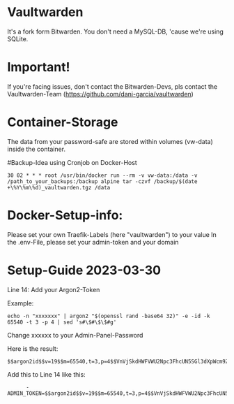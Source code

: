 # Vaultwarden
It's a fork form Bitwarden. You don't need a MySQL-DB, 'cause we're using SQLite.

# Important!
If you're facing issues, don't contact the Bitwarden-Devs, pls contact the Vaultwarden-Team (https://github.com/dani-garcia/vaultwarden)

# Container-Storage
The data from your password-safe are stored within volumes (vw-data) inside the container.

#Backup-Idea using Cronjob on Docker-Host

```
30 02 * * * root /usr/bin/docker run --rm -v vw-data:/data -v /path_to_your_backups:/backup alpine tar -czvf /backup/$(date +\%Y\%m\%d)_vaultwarden.tgz /data
```
# Docker-Setup-info:
Please set your own Traefik-Labels (here "vaultwarden") to your value
In the .env-File, please set your admin-token and your domain

# Setup-Guide 2023-03-30

Line 14: Add your Argon2-Token

Example:
```
echo -n "xxxxxxx" | argon2 "$(openssl rand -base64 32)" -e -id -k 65540 -t 3 -p 4 | sed 's#\$#\$\$#g'
```
Change xxxxxx to your Admin-Panel-Password

Here is the result:
```
$$argon2id$$v=19$$m=65540,t=3,p=4$$VnVjSkdHWFVWU2Npc3FhcUN5SGl3dXpWcm9ZUUluY0xBOVg4RzViRVpWdz0$$vPY2uo3gIOU0A9iYeiOYOhleB2huC69i8WHQVzO+2ro
```
Add this to Line 14 like this:
```
      - ADMIN_TOKEN=$$argon2id$$v=19$$m=65540,t=3,p=4$$VnVjSkdHWFVWU2Npc3FhcUN5SGl3dXpWcm9ZUUluY0xBOVg4RzViRVpWdz0$$vPY2uo3gIOU0A9iYeiOYOhleB2huC69i8WHQVzO+2ro
